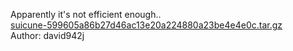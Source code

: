 Apparently it's not efficient enough..<br>
<a href="http://hitcon-2019-quals.s3-website-ap-northeast-1.amazonaws.com/suicune-599605a86b27d46ac13e20a224880a23be4e4e0c.tar.gz">suicune-599605a86b27d46ac13e20a224880a23be4e4e0c.tar.gz</a><br>
Author: david942j